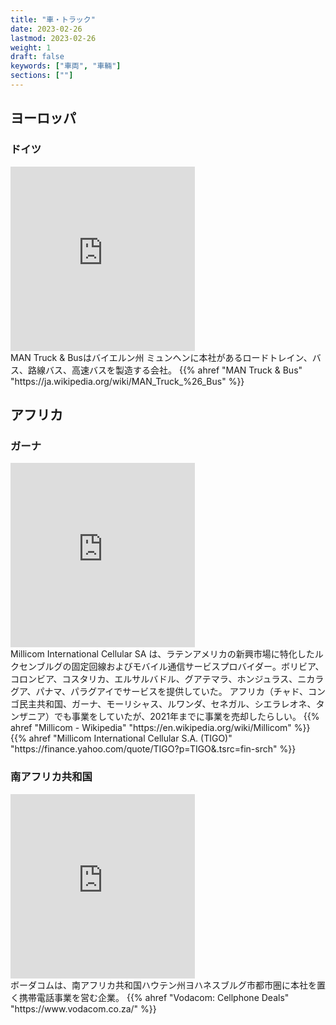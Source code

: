 ```yaml
---
title: "車・トラック"
date: 2023-02-26
lastmod: 2023-02-26
weight: 1
draft: false
keywords: ["車両", "車輛"]
sections: [""]
---
```


## ヨーロッパ
### ドイツ
<div class="googlemap-if">
<iframe src="https://www.google.com/maps/embed?pb=!4v1677760978413!6m8!1m7!1s0ydUn-RyvTJu8edlSqzU2A!2m2!1d48.13200376275904!2d11.57951449145436!3f341.66631805876665!4f-21.58196179088864!5f1.8833043966256349" width="295" height="295" style="border:0;" allowfullscreen="" loading="lazy" referrerpolicy="no-referrer-when-downgrade"></iframe>

<div class="description">
MAN Truck & Busはバイエルン州 ミュンヘンに本社があるロードトレイン、バス、路線バス、高速バスを製造する会社。
 {{% ahref "MAN Truck & Bus" "https://ja.wikipedia.org/wiki/MAN_Truck_%26_Bus" %}}
</div>
</div>

## アフリカ
### ガーナ
<div class="googlemap-if">
<iframe src="https://www.google.com/maps/embed?pb=!4v1677462071366!6m8!1m7!1swYFQBrslJ2cfJpxVOtFAEg!2m2!1d6.692917797069954!2d-1.622077409676407!3f276.7722025364622!4f-13.784673934113556!5f2.9858464428048155" width="295" height="295" style="border:0;" allowfullscreen="" loading="lazy" referrerpolicy="no-referrer-when-downgrade"></iframe>

<div class="description">
Millicom International Cellular SA は、ラテンアメリカの新興市場に特化したルクセンブルグの固定回線およびモバイル通信サービスプロバイダー。ボリビア、コロンビア、コスタリカ、エルサルバドル、グアテマラ、ホンジュラス、ニカラグア、パナマ、パラグアイでサービスを提供していた。
アフリカ（チャド、コンゴ民主共和国、ガーナ、モーリシャス、ルワンダ、セネガル、シエラレオネ、タンザニア）でも事業をしていたが、2021年までに事業を売却したらしい。
{{% ahref "Millicom - Wikipedia" "https://en.wikipedia.org/wiki/Millicom" %}}
{{% ahref "Millicom International Cellular S.A. (TIGO)" "https://finance.yahoo.com/quote/TIGO?p=TIGO&.tsrc=fin-srch" %}}
</div>
</div>

### 南アフリカ共和国

<div class="googlemap-if">
<iframe src="https://www.google.com/maps/embed?pb=!4v1677591495376!6m8!1m7!1sjRV2oBfBYNpnnkSNo-S7tg!2m2!1d-26.18934668940727!2d28.05771631823907!3f203.70561633241783!4f50.894807020271145!5f3.1716416634382556" width="295" height="295" style="border:0;" allowfullscreen="" loading="lazy" referrerpolicy="no-referrer-when-downgrade"></iframe>

<div class="description">
ボーダコムは、南アフリカ共和国ハウテン州ヨハネスブルグ市都市圏に本社を置く携帯電話事業を営む企業。
{{% ahref "Vodacom: Cellphone Deals" "https://www.vodacom.co.za/" %}}
</div>
</div>